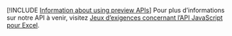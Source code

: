 [!INCLUDE [Information about using preview APIs](../includes/using-preview-apis.md)]
Pour plus d’informations sur notre API à venir, visitez [Jeux d’exigences concernant l’API JavaScript pour Excel](/javascript/api/requirement-sets/excel/excel-preview-apis).
